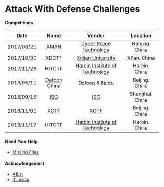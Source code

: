 # Attack With Defense Challenges


#### Competitions

|Date|Name|Vendor|Location|
|:-:|:-:|:-:|:-:|
|2017/08/21|[XMAN](https://www.xctf.org.cn/xman/)|[Cyber Peace Technology](http://www.cyberpeace.cn/)|Nanjing. China|
|2017/10/30|XDCTF|[Xidian University](http://www.xidian.edu.cn/)|Xi'an. China|
|2017/11/28|HITCTF|[Harbin Institute of Technology](http://www.hit.edu.cn/)|Harbin. China|
|2018/05/11|[Defcon China](https://www.defcon.org/html/defcon-china/dc-cn-index.html)|[Defcon](https://www.defcon.org/) & [Baidu](https://baidu.com/)|Beijing. China|
|2018/09/16|[ISG](https://www.chinaisg.org/)|[ISG](https://www.chinaisg.org/)|Shanghai. China|
|2018/11/01|[XCTF](https://www.xctf.org.cn/)|[XCTF](https://www.xctf.org.cn/)|Beijing. China|
|2018/11/17|HITCTF|[Harbin Institute of Technology](http://www.hit.edu.cn/)|Harbin. China|
#### Need Your Help
* [Missing Files](HELP.md)

#### Acknowledgement
* [A1Lin](https://github.com/A1Lin)
* [thinkycx](https://github.com/thinkycx)
